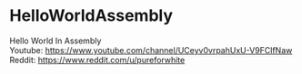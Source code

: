 # HelloWorldAssembly
Hello World In Assembly<br>
Youtube: https://www.youtube.com/channel/UCeyv0vrpahUxU-V9FClfNaw<br>
Reddit: https://www.reddit.com/u/pureforwhite
